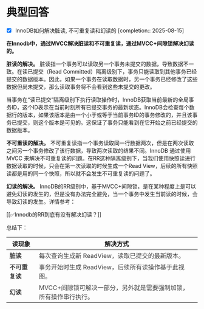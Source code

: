 # 典型回答

- [x] InnoDB如何解决脏读, 不可重复读和幻读的  [completion:: 2025-08-15]

**在Innodb中，通过MVCC解决脏读和不可重复读，通过MVCC+间隙锁解决幻读的。**



**脏读的解决。** 脏读指一个事务可以读取另一个事务未提交的数据，导致数据不一致。在读已提交（Read Committed）隔离级别下，事务只能读取到其他事务已经提交的数据版本。因此，如果一个事务在读取数据时，另一个事务已经修改了这些数据但尚未提交，那么读取事务将不会看到这些未提交的更改。



当事务在“读已提交”隔离级别下执行读取操作时，InnoDB获取当前最新的全局事务ID，这个ID表示在当前时刻所有已提交事务的最新状态。InnoDB会检查每个数据行的版本，如果该版本是由一个小于或等于当前事务ID的事务修改的，并且该事务已提交，则这个版本是可见的。这保证了事务只能看到在它开始之前已经提交的数据版本。



**不可重读的解决。** 不可重复读指一个事务读取同一行数据两次，但是在两次读取之间另一个事务修改了该行数据，导致两次读取的结果不同。InnoDB 通过使用 MVCC 来解决不可重复读的问题。在RR这种隔离级别下，当我们使用快照读进行数据读取的时候，只会在第一次读取的时候生成一个Read View，后续的所有快照读都是用的同一个快照，所以就不会发生不可重复读的问题了。



**幻读的解决。** InnoDB的RR级别中，基于MVCC+间隙锁，是在某种程度上是可以避免幻读的发生的，但是没有办法完全避免，当一个事务中发生当前读的时候，会导致幻读的发生。详情参考：



[[✅Innodb的RR到底有没有解决幻读？]]



总结下：



| **读现象**                                               | **解决方式**                                                                        |
| ----------------------------------------------------- | ------------------------------------------------------------------------------- |
| **<font style="color:rgb(64, 64, 64);">脏读</font>**    | <font style="color:rgb(64, 64, 64);">每次查询生成新 ReadView，读取已提交的最新版本。</font>        |
| **<font style="color:rgb(64, 64, 64);">不可重复读</font>** | <font style="color:rgb(64, 64, 64);">事务开始时生成 ReadView，后续所有读操作基于此视图。</font>      |
| **<font style="color:rgb(64, 64, 64);">幻读</font>**    | <font style="color:rgb(64, 64, 64);">MVCC+间隙锁可解决一部分，另外就是需要强制加锁，所有操作串行执行。</font> |


